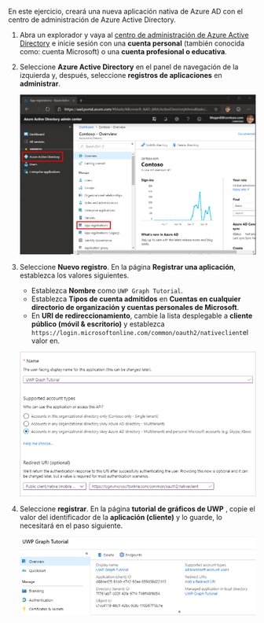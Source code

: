 <!-- markdownlint-disable MD002 MD041 -->

En este ejercicio, creará una nueva aplicación nativa de Azure AD con el centro de administración de Azure Active Directory.

1. Abra un explorador y vaya al [centro de administración de Azure Active Directory](https://aad.portal.azure.com) e inicie sesión con una **cuenta personal** (también conocida como: cuenta Microsoft) o una **cuenta profesional o educativa**.

1. Seleccione **Azure Active Directory** en el panel de navegación de la izquierda y, después, seleccione **registros de aplicaciones** en **administrar**.

    ![Una captura de pantalla de los registros de la aplicación ](./images/aad-portal-app-registrations.png)

1. Seleccione **Nuevo registro**. En la página **Registrar una aplicación**, establezca los valores siguientes.

    - Establezca **Nombre** como `UWP Graph Tutorial`.
    - Establezca **Tipos de cuenta admitidos** en **Cuentas en cualquier directorio de organización y cuentas personales de Microsoft**.
    - En **URI de redireccionamiento**, cambie la lista desplegable a **cliente público (móvil & escritorio)** y establezca `https://login.microsoftonline.com/common/oauth2/nativeclient`el valor en.

    ![Captura de pantalla de la página registrar una aplicación](./images/aad-register-app.png)

1. Seleccione **registrar**. En la página **tutorial de gráficos de UWP** , copie el valor del identificador de la **aplicación (cliente)** y lo guarde, lo necesitará en el paso siguiente.

    ![Captura de pantalla del identificador de la aplicación del nuevo registro de la aplicación](./images/aad-application-id.png)
